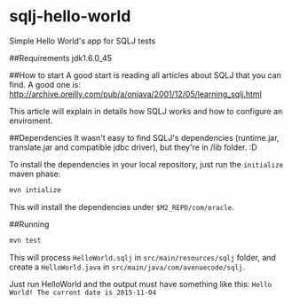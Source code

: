 # sqlj-hello-world
Simple Hello World's app for SQLJ tests

##Requirements
jdk1.6.0_45

##How to start
A good start is reading all articles about SQLJ that you can find. A good one is: http://archive.oreilly.com/pub/a/onjava/2001/12/05/learning_sqlj.html

This article will explain in details how SQLJ works and how to configure an enviroment.

##Dependencies
It wasn't easy to find SQLJ's dependencies (runtime.jar, translate.jar and compatible jdbc driver), but they're in /lib folder. :D

To install the dependencies in your local repository, just run the `initialize` maven phase:

```java
mvn intialize
```

This will install the dependencies under `$M2_REPO/com/oracle`. 


##Running
```java
mvn test
```

This will process `HelloWorld.sqlj` in `src/main/resources/sqlj` folder, and create a `HelloWorld.java` in `src/main/java/com/avenuecode/sqlj`.

Just run HelloWorld and the output must have something like this:
`Hello World! The current date is 2015-11-04`
